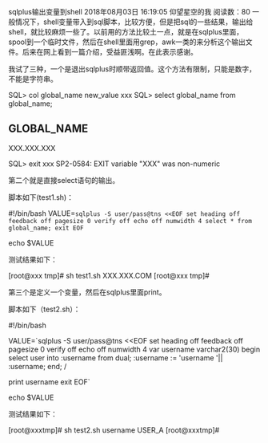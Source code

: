 sqlplus输出变量到shell
2018年08月03日 16:19:05 仰望星空的我 阅读数：80
一般情况下，shell变量带入到sql脚本，比较方便，但是把sql的一些结果，输出给shell，就比较麻烦一些了。以前用的方法比较土一点，就是在sqlplus里面，spool到一个临时文件，然后在shell里面用grep，awk一类的来分析这个输出文件。后来在网上看到一篇介绍，受益匪浅啊。在此表示感谢。



我试了三种，一个是退出sqlplus时顺带返回值。这个方法有限制，只能是数字，不能是字符串。

 

SQL> col global_name new_value xxx
SQL> select global_name from global_name;

GLOBAL_NAME
--------------------------------------------------------------------------------
XXX.XXX.XXX

SQL> exit xxx
SP2-0584: EXIT variable "XXX" was non-numeric

 

第二个就是直接select语句的输出。

脚本如下(test1.sh)：

#!/bin/bash
VALUE=`sqlplus -S user/pass@tns <<EOF
set heading off feedback off pagesize 0 verify off echo off numwidth 4
select * from global_name;
exit
EOF`

echo $VALUE

测试结果如下：

[root@xxx tmp]# sh test1.sh
XXX.XXX.COM
[root@xxx tmp]#

 

第三个是定义一个变量，然后在sqlplus里面print。

脚本如下（test2.sh）：

#!/bin/bash

VALUE=`sqlplus -S user/pass@tns  <<EOF
set heading off feedback off pagesize 0 verify off echo off numwidth 4
var username varchar2(30)
begin
  select user into :username from dual;
  :username := 'username '|| :username;
end;
/

print username
exit
EOF`

echo $VALUE

 

测试结果如下：

[root@xxxtmp]# sh test2.sh
username USER_A
[root@xxxtmp]#